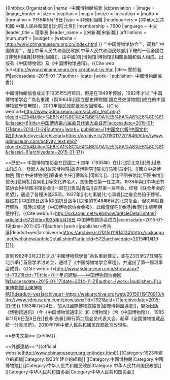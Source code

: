 {{Infobox Organization
|name         =中國博物館協會
|abbreviation =
|image        =
|image_border =
|size         =
|caption      =
|map          =
|msize        =
|mcaption     =
|motto        =
|formation    = 1935年5月18日
|type         = 非營利組織
|headquarters = [[中華人民共和國|中華人民共和國]][[北京|北京]]
|membership   = 7600
|language     = 中文
|leader_title = 理事長
|leader_name  = [[宋新潮|宋新潮]]
|affiliations = 
|num_staff    =
|budget       =
|website      = http://www.chinamuseum.org.cn/index.html
}}
'''中国博物馆协会'''，简称'''中国博协'''，是[[中華人民共和國民政部|中華人民共和國民政部]]下轄的一個全國性[[非營利組織|非營利組織]]，由中國的[[博物馆|博物馆]]相關組織和個人組成。出版有《中国博物馆》及《中国博物馆通讯》。<ref name="博協">{{Cite web |url=http://www.chinamuseum.org.cn/about-us.htm |title= 關於我們|accessdate=2015-01-17|author= |date=|work= |publisher= 中國博物館協會}}</ref>

中國博物館協會成立于1935年5月18日，但是在1949年停辦，1982年才以'''中国博物馆学会'''為名重建（與1964年[[國立歷史博物館|國立歷史博物館]]成立的中國博物館學會無關），2010年經民政部批准改回現名。<ref name="文化報">{{Cite web|url=http://www.gdmuseum.com/activity_text.php?blogid=2254&title=%E8%A1%8C%E4%B8%9A%E5%8A%A8%E6%80%81&classid=6|title=中国博协第六届会员代表大会召开|accessdate=2015-01-17|date=2014-11-24|author=|work=|publisher=[[中國文化報|中國文化報]]|deadurl=yes|archiveurl=https://archive.is/20150117201846/http://www.gdmuseum.com/activity_text.php?blogid=2254&title=%E8%A1%8C%E4%B8%9A%E5%8A%A8%E6%80%81&classid=6|archivedate=2015-01-17}}</ref>

==歷史==
中国博物馆协会在民國二十四年（1935年）在[[北京|北京]][[景山|景山]]成立，發起人為[[故宫博物院|故宫博物院]]院长[[马衡|马衡]]、[[國立中央博物院|國立中央博物院]]筹备处主任[[傅斯年|傅斯年]]、[[北平图书馆|北平图书馆]]馆长[[袁同礼|袁同礼]]等文化界名人，馬衡擔任第一任主席。1936年與[[中华图书馆协会|中华图书馆协会]]一起在[[青岛|青岛]]召开第一届年会，印發《联合年会的希望》，通過了各種決議35项。1937年[[七七事變|七七事變]]之後会务陷于停顿。雖然在[[中国抗日战争|中国抗日战争]]之後的1948年6月於北京复会，但次年就自行解散。當時出版過《中国博物馆协会会报》，此報僅僅在[[香港|香港]]出版两期便停刊。<ref name="考古匯">{{Cite web|url=http://sxkaogu.net/webshow/aritcleDetail.shtml?articleId=572|title=1935年5月18日 中国博物馆协会成立|accessdate=2015-01-19|date=2011-05-11|author=|work=|publisher=考古匯|deadurl=yes|archiveurl=https://archive.is/20150119141241/http://sxkaogu.net/webshow/aritcleDetail.shtml?articleId=572|archivedate=2015年1月19日}}</ref>

直到1982年3月23日才以“中國博物館學會”為名重新建立，並在23日至27日間在北京舉行首届学术讨论会，通过了《中国博物馆学会章程》，并選出了第一届理事会成員。<ref name="八十年">{{Cite web|url=http://www.sdmuseum.com/show.aspx?id=7921&cid=71|title=八十年的跨越——中国博物馆协会回眸|accessdate=2015-01-17|date=2014-11-21|author=|work=|publisher=[[山東博物館|山東博物館]]|deadurl=yes|archiveurl=https://web.archive.org/web/20150119170913/http://www.sdmuseum.com/show.aspx?id=7921&cid=71|archivedate=2015-01-19}}</ref> 1983年7月24日，加入[[國際博物館協會|國際博物館協會]]，開始出版《博物馆通讯》（今《中国博物馆通讯》）和《博物馆》（今《中国博物馆》）。1985年11月6日至8日在[[長春|長春]]舉行第二届会员代表大会，起草《全国博物馆藏品统一分类规范》。2010年7月中華人民共和國民政部批准改現名。<ref name="八十年"/>

==参考文献==
{{reflist}}

==外部連結==
*{{official website|http://www.chinamuseum.org.cn/index.html}}
[[Category:1923年建立的組織|Category:1923年建立的組織]]
[[Category:中國博物館|Category:中國博物館]]
[[Category:中华人民共和国民政部|Category:中华人民共和国民政部]]
[[Category:中华人民共和国协会|Category:中华人民共和国协会]]
